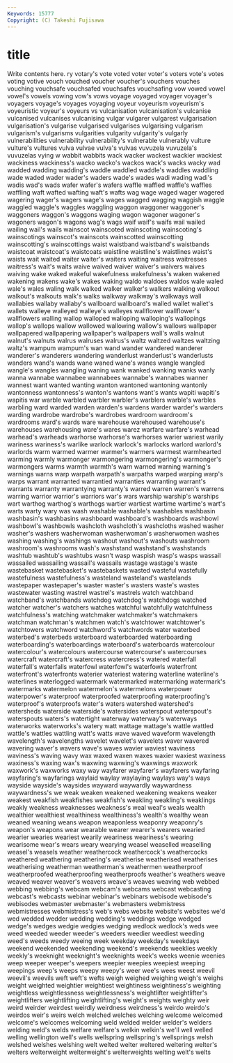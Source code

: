 ```yaml
---
Keywords: 15777 
Copyright: (C) Takeshi Fujisawa
---
```


# title

Write contents here.
ry votary's vote voted voter
voter's voters vote's votes voting votive vouch vouched voucher voucher's
vouchers vouches vouching vouchsafe vouchsafed vouchsafes vouchsafing vow vowed vowel
vowel's vowels vowing vow's vows voyage voyaged voyager voyager's voyagers
voyage's voyages voyaging voyeur voyeurism voyeurism's voyeuristic voyeur's voyeurs vs
vulcanisation vulcanisation's vulcanise vulcanised vulcanises vulcanising vulgar vulgarer vulgarest vulgarisation
vulgarisation's vulgarise vulgarised vulgarises vulgarising vulgarism vulgarism's vulgarisms vulgarities vulgarity
vulgarity's vulgarly vulnerabilities vulnerability vulnerability's vulnerable vulnerably vulture vulture's vultures
vulva vulvae vulva's vulvas vuvuzela vuvuzela's vuvuzelas vying w wabbit
wabbits wack wacker wackest wackier wackiest wackiness wackiness's wacko wacko's
wackos wack's wacks wacky wad wadded wadding wadding's waddle waddled
waddle's waddles waddling wade waded wader wader's waders wade's wades
wadi wading wadi's wadis wad's wads wafer wafer's wafers waffle
waffled waffle's waffles waffling waft wafted wafting waft's wafts wag
wage waged wager wagered wagering wager's wagers wage's wages wagged
wagging waggish waggle waggled waggle's waggles waggling waggon waggoner waggoner's
waggoners waggon's waggons waging wagon wagoner wagoner's wagoners wagon's wagons
wag's wags waif waif's waifs wail wailed wailing wail's wails
wainscot wainscoted wainscoting wainscoting's wainscotings wainscot's wainscots wainscotted wainscotting wainscotting's
wainscottings waist waistband waistband's waistbands waistcoat waistcoat's waistcoats waistline waistline's
waistlines waist's waists wait waited waiter waiter's waiters waiting waitress
waitresses waitress's wait's waits waive waived waiver waiver's waivers waives
waiving wake waked wakeful wakefulness wakefulness's waken wakened wakening wakens
wake's wakes waking waldo waldoes waldos wale waled wale's wales
waling walk walked walker walker's walkers walking walkout walkout's walkouts
walk's walks walkway walkway's walkways wall wallabies wallaby wallaby's wallboard
wallboard's walled wallet wallet's wallets walleye walleyed walleye's walleyes wallflower
wallflower's wallflowers walling wallop walloped walloping walloping's wallopings wallop's wallops
wallow wallowed wallowing wallow's wallows wallpaper wallpapered wallpapering wallpaper's wallpapers
wall's walls walnut walnut's walnuts walrus walruses walrus's waltz waltzed
waltzes waltzing waltz's wampum wampum's wan wand wander wandered wanderer
wanderer's wanderers wandering wanderlust wanderlust's wanderlusts wanders wand's wands wane
waned wane's wanes wangle wangled wangle's wangles wangling waning wank
wanked wanking wanks wanly wanna wannabe wannabee wannabees wannabe's wannabes
wanner wannest want wanted wanting wanton wantoned wantoning wantonly wantonness
wantonness's wanton's wantons want's wants wapiti wapiti's wapitis war warble
warbled warbler warbler's warblers warble's warbles warbling ward warded warden
warden's wardens warder warder's warders warding wardrobe wardrobe's wardrobes wardroom
wardroom's wardrooms ward's wards ware warehouse warehoused warehouse's warehouses warehousing
ware's wares warez warfare warfare's warhead warhead's warheads warhorse warhorse's
warhorses warier wariest warily wariness wariness's warlike warlock warlock's warlocks
warlord warlord's warlords warm warmed warmer warmer's warmers warmest warmhearted
warming warmly warmonger warmongering warmongering's warmonger's warmongers warms warmth warmth's
warn warned warning warning's warnings warns warp warpath warpath's warpaths
warped warping warp's warps warrant warranted warrantied warranties warranting warrant's
warrants warranty warrantying warranty's warred warren warren's warrens warring warrior
warrior's warriors war's wars warship warship's warships wart warthog warthog's
warthogs wartier wartiest wartime wartime's wart's warts warty wary was
wash washable washable's washables washbasin washbasin's washbasins washboard washboard's washboards
washbowl washbowl's washbowls washcloth washcloth's washcloths washed washer washer's washers
washerwoman washerwoman's washerwomen washes washing washing's washings washout washout's washouts
washroom washroom's washrooms wash's washstand washstand's washstands washtub washtub's washtubs
wasn't wasp waspish wasp's wasps wassail wassailed wassailing wassail's wassails
wastage wastage's waste wastebasket wastebasket's wastebaskets wasted wasteful wastefully wastefulness
wastefulness's wasteland wasteland's wastelands wastepaper wastepaper's waster waster's wasters waste's
wastes wastewater wasting wastrel wastrel's wastrels watch watchband watchband's watchbands
watchdog watchdog's watchdogs watched watcher watcher's watchers watches watchful watchfully
watchfulness watchfulness's watching watchmaker watchmaker's watchmakers watchman watchman's watchmen watch's
watchtower watchtower's watchtowers watchword watchword's watchwords water waterbed waterbed's waterbeds
waterboard waterboarded waterboarding waterboarding's waterboardings waterboard's waterboards watercolour watercolour's watercolours
watercourse watercourse's watercourses watercraft watercraft's watercress watercress's watered waterfall waterfall's
waterfalls waterfowl waterfowl's waterfowls waterfront waterfront's waterfronts waterier wateriest watering
waterline waterline's waterlines waterlogged watermark watermarked watermarking watermark's watermarks watermelon
watermelon's watermelons waterpower waterpower's waterproof waterproofed waterproofing waterproofing's waterproof's waterproofs
water's waters watershed watershed's watersheds waterside waterside's watersides waterspout waterspout's
waterspouts waters's watertight waterway waterway's waterways waterworks waterworks's watery watt
wattage wattage's wattle wattled wattle's wattles wattling watt's watts wave
waved waveform wavelength wavelength's wavelengths wavelet wavelet's wavelets waver wavered
wavering waver's wavers wave's waves wavier waviest waviness waviness's waving
wavy wax waxed waxen waxes waxier waxiest waxiness waxiness's waxing
wax's waxwing waxwing's waxwings waxwork waxwork's waxworks waxy way wayfarer
wayfarer's wayfarers wayfaring wayfaring's wayfarings waylaid waylay waylaying waylays way's
ways wayside wayside's waysides wayward waywardly waywardness waywardness's we weak
weaken weakened weakening weakens weaker weakest weakfish weakfishes weakfish's weakling
weakling's weaklings weakly weakness weaknesses weakness's weal weal's weals wealth
wealthier wealthiest wealthiness wealthiness's wealth's wealthy wean weaned weaning weans
weapon weaponless weaponry weaponry's weapon's weapons wear wearable wearer wearer's
wearers wearied wearier wearies weariest wearily weariness weariness's wearing wearisome
wear's wears weary wearying weasel weaselled weaselling weasel's weasels weather
weathercock weathercock's weathercocks weathered weathering weathering's weatherise weatherised weatherises weatherising
weatherman weatherman's weathermen weatherproof weatherproofed weatherproofing weatherproofs weather's weathers weave
weaved weaver weaver's weavers weave's weaves weaving web webbed webbing
webbing's webcam webcam's webcams webcast webcasting webcast's webcasts webinar webinar's
webinars webisode webisode's webisodes webmaster webmaster's webmasters webmistress webmistresses webmistress's
web's webs website website's websites we'd wed wedded wedder wedding
wedding's weddings wedge wedged wedge's wedges wedgie wedgies wedging wedlock
wedlock's weds wee weed weeded weeder weeder's weeders weedier weediest
weeding weed's weeds weedy weeing week weekday weekday's weekdays weekend
weekended weekending weekend's weekends weeklies weekly weekly's weeknight weeknight's weeknights
week's weeks weenie weenies weep weeper weeper's weepers weepier weepies
weepiest weeping weepings weep's weeps weepy weepy's weer wee's wees
weest weevil weevil's weevils weft weft's wefts weigh weighed weighing
weigh's weighs weight weighted weightier weightiest weightiness weightiness's weighting weightless
weightlessness weightlessness's weightlifter weightlifter's weightlifters weightlifting weightlifting's weight's weights weighty
weir weird weirder weirdest weirdly weirdness weirdness's weirdo weirdo's weirdos
weir's weirs welch welched welches welching welcome welcomed welcome's welcomes
welcoming weld welded welder welder's welders welding weld's welds welfare
welfare's welkin welkin's we'll well welled welling wellington well's wells
wellspring wellspring's wellsprings welsh welshed welshes welshing welt welted welter
weltered weltering welter's welters welterweight welterweight's welterweights welting welt's welts
